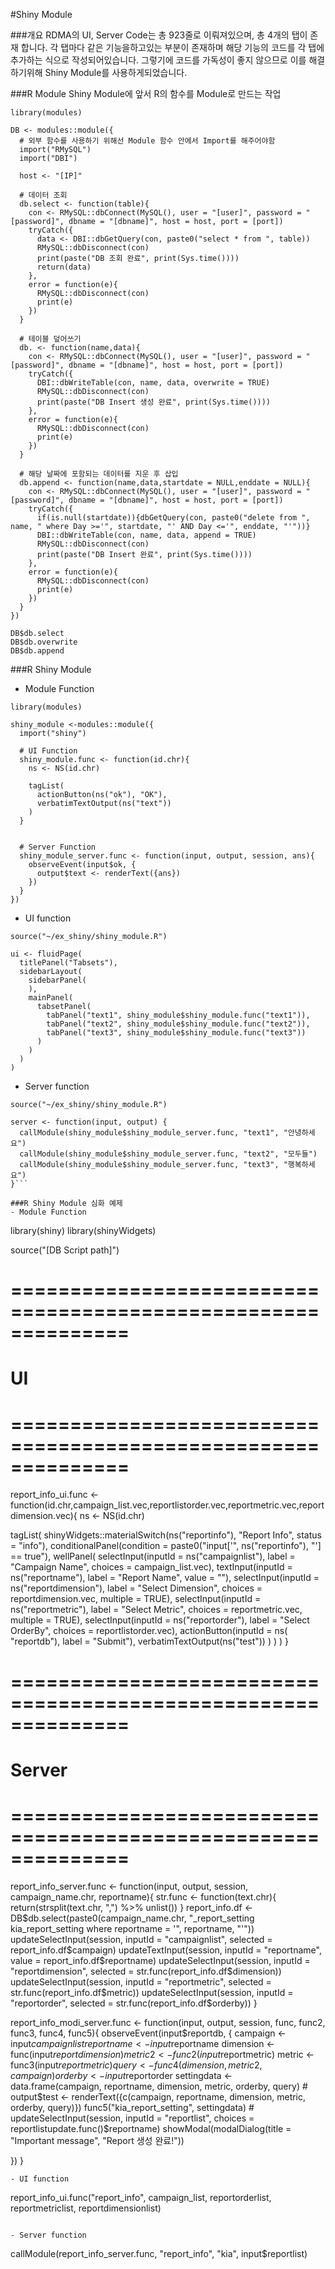 #Shiny Module

###개요
RDMA의 UI, Server Code는 총 923줄로 이뤄져있으며, 총 4개의 탭이 존재 합니다.
각 탭마다 같은 기능을하고있는 부분이 존재하며 해당 기능의 코드를 각 탭에 추가하는 식으로 작성되어있습니다. 그렇기에 코드를 가독성이 좋지 않으므로 이를 해결하기위해 Shiny Module를 사용하게되었습니다.

###R Module
Shiny Module에 앞서 R의 함수를 Module로 만드는 작업
```
library(modules)

DB <- modules::module({
  # 외부 함수를 사용하기 위해선 Module 함수 안에서 Import를 해주어야함
  import("RMySQL")
  import("DBI")

  host <- "[IP]"

  # 데이터 조회
  db.select <- function(table){
    con <- RMySQL::dbConnect(MySQL(), user = "[user]", password = "[password]", dbname = "[dbname]", host = host, port = [port])
    tryCatch({
      data <- DBI::dbGetQuery(con, paste0("select * from ", table))
      RMySQL::dbDisconnect(con)
      print(paste("DB 조회 완료", print(Sys.time())))
      return(data)
    },
    error = function(e){
      RMySQL::dbDisconnect(con)
      print(e)
    })
  }

  # 테이블 덮어쓰기
  db. <- function(name,data){
    con <- RMySQL::dbConnect(MySQL(), user = "[user]", password = "[password]", dbname = "[dbname]", host = host, port = [port])
    tryCatch({
      DBI::dbWriteTable(con, name, data, overwrite = TRUE)
      RMySQL::dbDisconnect(con)
      print(paste("DB Insert 생성 완료", print(Sys.time())))
    },
    error = function(e){
      RMySQL::dbDisconnect(con)
      print(e)
    })
  }

  # 해당 날짜에 포함되는 데이터를 지운 후 삽입
  db.append <- function(name,data,startdate = NULL,enddate = NULL){
    con <- RMySQL::dbConnect(MySQL(), user = "[user]", password = "[password]", dbname = "[dbname]", host = host, port = [port])
    tryCatch({
      if(is.null(startdate)){dbGetQuery(con, paste0("delete from ", name, " where Day >='", startdate, "' AND Day <='", enddate, "'"))}
      DBI::dbWriteTable(con, name, data, append = TRUE)
      RMySQL::dbDisconnect(con)
      print(paste("DB Insert 완료", print(Sys.time())))
    },
    error = function(e){
      RMySQL::dbDisconnect(con)
      print(e)
    })
  }
})
```

```
DB$db.select
DB$db.overwrite
DB$db.append
```

###R Shiny Module
- Module Function
```
library(modules)

shiny_module <-modules::module({
  import("shiny")
  
  # UI Function
  shiny_module.func <- function(id.chr){
    ns <- NS(id.chr)
    
    tagList(
      actionButton(ns("ok"), "OK"),
      verbatimTextOutput(ns("text"))
    )
  }
  
  
  # Server Function
  shiny_module_server.func <- function(input, output, session, ans){
    observeEvent(input$ok, {
      output$text <- renderText({ans})
    })
  }
})
```

- UI function
```
source("~/ex_shiny/shiny_module.R")

ui <- fluidPage(
  titlePanel("Tabsets"),
  sidebarLayout(
    sidebarPanel(
    ),
    mainPanel(
      tabsetPanel(
        tabPanel("text1", shiny_module$shiny_module.func("text1")),
        tabPanel("text2", shiny_module$shiny_module.func("text2")),
        tabPanel("text3", shiny_module$shiny_module.func("text3"))
      )
    )
  )
)
```

- Server function
```
source("~/ex_shiny/shiny_module.R")

server <- function(input, output) {
  callModule(shiny_module$shiny_module_server.func, "text1", "안녕하세요")
  callModule(shiny_module$shiny_module_server.func, "text2", "모두들")
  callModule(shiny_module$shiny_module_server.func, "text3", "행복하세요")
}```

###R Shiny Module 심화 예제
- Module Function
```
library(shiny)
library(shinyWidgets)

source("[DB Script path]")

# ==============================================================
# UI
# ==============================================================

report_info_ui.func <- function(id.chr,campaign_list.vec,reportlistorder.vec,reportmetric.vec,reportdimension.vec){
  ns <- NS(id.chr)

  tagList(
    shinyWidgets::materialSwitch(ns("reportinfo"), "Report Info", status = "info"),
    conditionalPanel(condition = paste0("input['", ns("reportinfo"), "'] == true"),
                     wellPanel(
                       selectInput(inputId = ns("campaignlist"), label = "Campaign Name", choices = campaign_list.vec),
                       textInput(inputId = ns("reportname"), label = "Report Name", value = ""),
                       selectInput(inputId = ns("reportdimension"), label = "Select Dimension", choices = reportdimension.vec, multiple = TRUE),
                       selectInput(inputId = ns("reportmetric"), label = "Select Metric", choices = reportmetric.vec, multiple = TRUE),
                       selectInput(inputId = ns("reportorder"), label = "Select OrderBy", choices = reportlistorder.vec),
                       actionButton(inputId = ns( "reportdb"), label = "Submit"),
                       verbatimTextOutput(ns("test"))
                     )
    )
  )
}



# ==============================================================
# Server
# ==============================================================

report_info_server.func <- function(input, output, session, campaign_name.chr, reportname){
  str.func <- function(text.chr){
    return(strsplit(text.chr, ",") %>% unlist())
  }
  report_info.df <- DB$db.select(paste0(campaign_name.chr, "_report_setting kia_report_setting where reportname = '", reportname, "'"))
  updateSelectInput(session, inputId = "campaignlist", selected = report_info.df$campaign)
  updateTextInput(session, inputId = "reportname", value = report_info.df$reportname)
  updateSelectInput(session, inputId = "reportdimension", selected = str.func(report_info.df$dimension))
  updateSelectInput(session, inputId = "reportmetric", selected = str.func(report_info.df$metric))
  updateSelectInput(session, inputId = "reportorder", selected = str.func(report_info.df$orderby))
}

report_info_modi_server.func <- function(input, output, session, func, func2, func3, func4, func5){
  observeEvent(input$reportdb, {
    campaign <- input$campaignlist
    reportname <- input$reportname
    dimension <- func(input$reportdimension)
    metric2 <- func2(input$reportmetric)
    metric <- func3(input$reportmetric)
    query <- func4(dimension, metric2, campaign)
    orderby <- input$reportorder
    settingdata <- data.frame(campaign, reportname, dimension, metric, orderby, query)
    # output$test <- renderText({c(campaign, reportname, dimension, metric, orderby, query)})
    func5("kia_report_setting", settingdata)
    # updateSelectInput(session, inputId = "reportlist", choices = reportlistupdate.func()$reportname)
    showModal(modalDialog(title = "Important message", "Report 생성 완료!"))

  })
}
```
- UI function
```
report_info_ui.func("report_info", campaign_list, reportorderlist, reportmetriclist, reportdimensionlist)
```

- Server function
```
callModule(report_info_server.func, "report_info", "kia", input$reportlist)
```
